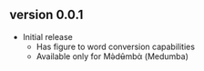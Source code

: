## version 0.0.1

-   Initial release
    -   Has figure to word conversion capabilities
    -   Available only for Mə̀dʉ̂mbὰ (Medumba)
